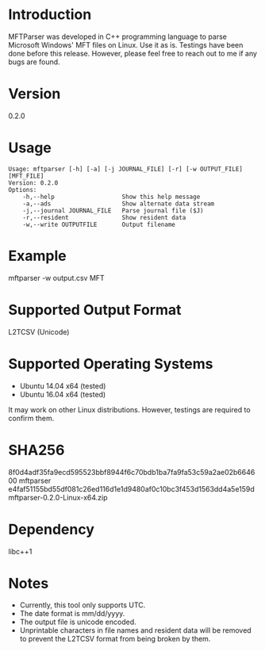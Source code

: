 # Introduction

MFTParser was developed in C++ programming language to parse Microsoft Windows' MFT files on Linux. Use it as is. Testings have been done before this release. However, please feel free to reach out to me if any bugs are found.

# Version

0.2.0

# Usage

    Usage: mftparser [-h] [-a] [-j JOURNAL_FILE] [-r] [-w OUTPUT_FILE] [MFT_FILE]
    Version: 0.2.0
    Options:
    	-h,--help			        Show this help message
    	-a,--ads                    Show alternate data stream
    	-j,--journal JOURNAL_FILE	Parse journal file ($J)
    	-r,--resident			    Show resident data
    	-w,--write OUTPUTFILE		Output filename    

# Example

mftparser -w output.csv MFT

# Supported Output Format

L2TCSV (Unicode)

# Supported Operating Systems

- Ubuntu 14.04 x64 (tested)
- Ubuntu 16.04 x64 (tested)

It may work on other Linux distributions. However, testings are required to confirm them.

# SHA256

8f0d4adf35fa9ecd595523bbf8944f6c70bdb1ba7fa9fa53c59a2ae02b664600  mftparser
e4faf51155bd55df081c26ed116d1e1d9480af0c10bc3f453d1563dd4a5e159d  mftparser-0.2.0-Linux-x64.zip

# Dependency

libc++1

# Notes

- Currently, this tool only supports UTC.
- The date format is mm/dd/yyyy.
- The output file is unicode encoded.
- Unprintable characters in file names and resident data will be removed to prevent the L2TCSV format from being broken by them.
